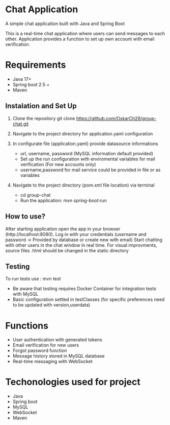 # Chat Application
A simple chat application built with Java and Spring Boot

This is a real-time chat application where users can send messages to each other.
Application provides a function to set up own account with email verification.

# Requirements
- Java 17+
- Spring boot 2.5 +
- Maven

## Instalation and Set Up

1. Clone the repository
git clone https://github.com/OskarCh29/group-chat.git

2. Navigate to the project directory for application.yaml configuration

3. In configurate file (application.yaml) provide datasource informations
     * url, username, password (MySQL information default provided)
     * Set up the run configuration with enviromental variables for mail verification (For new accounts only)
     * username,password for mail service could be provided in file or as variables
   

4. Navigate to the project directory (pom.xml file location) via terminal 
     * cd group-chat
     * Run the application: mvn spring-boot:run
       
## How to use?
After starting application open the app in your browser (http://localhost:8080).
Log in with your credentials (username and password -> Provided by database or create new with email)
Start chatting with other users in the chat window in real time. For visual improvments, source files .html should be changed in the static directory

## Testing
To run tests use : mvn test
* Be aware that testing requires Docker Container for integration tests with MySQL
* Basic configuration settled in testClasses (for specific preferences need to be updated with version,userdata)

# Functions
- User authentication with generated tokens
- Email verification for new users
- Forgot password function
- Message history stored in MySQL database
- Real-time messaging with WebSocket

# Techonologies used for project
- Java
- Spring boot
- MySQL
- WebSocket
- Maven
   
